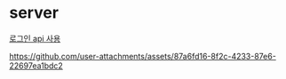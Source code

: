 # server
[로그인 api 사용](https://github.com/iml1111/sejong-univ-auth)

https://github.com/user-attachments/assets/87a6fd16-8f2c-4233-87e6-22697ea1bdc2
